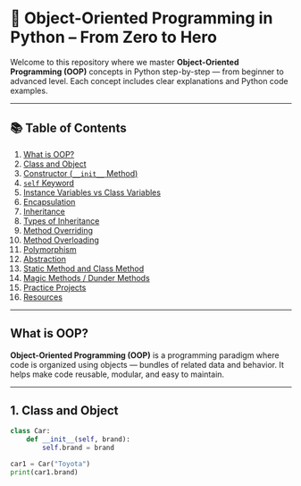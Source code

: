 # 🐍 Object-Oriented Programming in Python – From Zero to Hero

Welcome to this repository where we master **Object-Oriented Programming (OOP)** concepts in Python step-by-step — from beginner to advanced level. Each concept includes clear explanations and Python code examples.

---

## 📚 Table of Contents

1. [What is OOP?](#what-is-oop)
2. [Class and Object](#1-class-and-object)
3. [Constructor (`__init__` Method)](#2-constructor-__init__-method)
4. [`self` Keyword](#3-self-keyword)
5. [Instance Variables vs Class Variables](#4-instance-vs-class-variables)
6. [Encapsulation](#5-encapsulation)
7. [Inheritance](#6-inheritance)
8. [Types of Inheritance](#7-types-of-inheritance)
9. [Method Overriding](#8-method-overriding)
10. [Method Overloading](#9-method-overloading)
11. [Polymorphism](#10-polymorphism)
12. [Abstraction](#11-abstraction)
13. [Static Method and Class Method](#12-staticmethod-and-classmethod)
14. [Magic Methods / Dunder Methods](#13-magic-methods--dunder-methods)
15. [Practice Projects](#14-practice-projects)
16. [Resources](#resources)

---

## What is OOP?

**Object-Oriented Programming (OOP)** is a programming paradigm where code is organized using objects — bundles of related data and behavior. It helps make code reusable, modular, and easy to maintain.

---

## 1. Class and Object

```python
class Car:
    def __init__(self, brand):
        self.brand = brand

car1 = Car("Toyota")
print(car1.brand)
